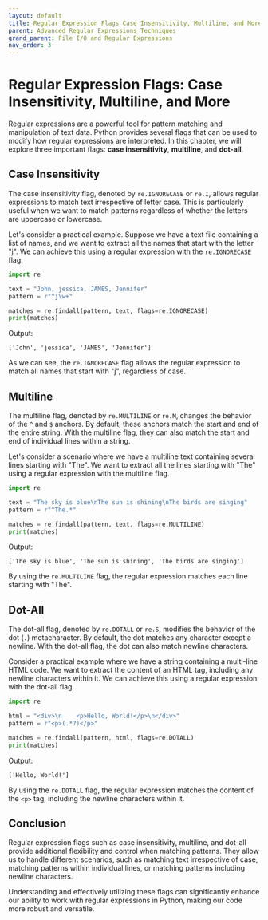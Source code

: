```yaml
---
layout: default
title: Regular Expression Flags Case Insensitivity, Multiline, and More
parent: Advanced Regular Expressions Techniques
grand_parent: File I/O and Regular Expressions
nav_order: 3
---
```

# Regular Expression Flags: Case Insensitivity, Multiline, and More

Regular expressions are a powerful tool for pattern matching and manipulation of text data. Python provides several flags that can be used to modify how regular expressions are interpreted. In this chapter, we will explore three important flags: **case insensitivity**, **multiline**, and **dot-all**.

## Case Insensitivity

The case insensitivity flag, denoted by `re.IGNORECASE` or `re.I`, allows regular expressions to match text irrespective of letter case. This is particularly useful when we want to match patterns regardless of whether the letters are uppercase or lowercase.

Let's consider a practical example. Suppose we have a text file containing a list of names, and we want to extract all the names that start with the letter "j". We can achieve this using a regular expression with the `re.IGNORECASE` flag.

```python
import re

text = "John, jessica, JAMES, Jennifer"
pattern = r"^j\w+"

matches = re.findall(pattern, text, flags=re.IGNORECASE)
print(matches)
```

Output:
```
['John', 'jessica', 'JAMES', 'Jennifer']
```

As we can see, the `re.IGNORECASE` flag allows the regular expression to match all names that start with "j", regardless of case.

## Multiline

The multiline flag, denoted by `re.MULTILINE` or `re.M`, changes the behavior of the `^` and `$` anchors. By default, these anchors match the start and end of the entire string. With the multiline flag, they can also match the start and end of individual lines within a string.

Let's consider a scenario where we have a multiline text containing several lines starting with "The". We want to extract all the lines starting with "The" using a regular expression with the multiline flag.

```python
import re

text = "The sky is blue\nThe sun is shining\nThe birds are singing"
pattern = r"^The.*"

matches = re.findall(pattern, text, flags=re.MULTILINE)
print(matches)
```
Output:
```
['The sky is blue', 'The sun is shining', 'The birds are singing']
```

By using the `re.MULTILINE` flag, the regular expression matches each line starting with "The".

## Dot-All

The dot-all flag, denoted by `re.DOTALL` or `re.S`, modifies the behavior of the dot (`.`) metacharacter. By default, the dot matches any character except a newline. With the dot-all flag, the dot can also match newline characters.

Consider a practical example where we have a string containing a multi-line HTML code. We want to extract the content of an HTML tag, including any newline characters within it. We can achieve this using a regular expression with the dot-all flag.

```python
import re

html = "<div>\n    <p>Hello, World!</p>\n</div>"
pattern = r"<p>(.*?)</p>"

matches = re.findall(pattern, html, flags=re.DOTALL)
print(matches)
```

Output:
```
['Hello, World!']
```

By using the `re.DOTALL` flag, the regular expression matches the content of the `<p>` tag, including the newline characters within it.

## Conclusion

Regular expression flags such as case insensitivity, multiline, and dot-all provide additional flexibility and control when matching patterns. They allow us to handle different scenarios, such as matching text irrespective of case, matching patterns within individual lines, or matching patterns including newline characters.

Understanding and effectively utilizing these flags can significantly enhance our ability to work with regular expressions in Python, making our code more robust and versatile.